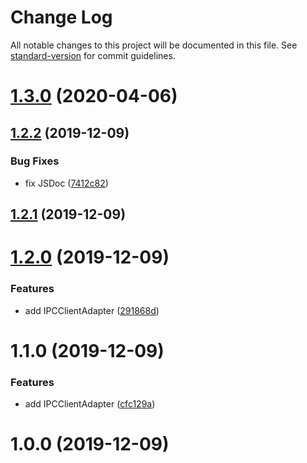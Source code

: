 # Change Log

All notable changes to this project will be documented in this file. See [standard-version](https://github.com/conventional-changelog/standard-version) for commit guidelines.

<a name="1.3.0"></a>
# [1.3.0](https://github.com/LonelessCodes/trixie-ipc/compare/v1.2.2...v1.3.0) (2020-04-06)



<a name="1.2.2"></a>
## [1.2.2](https://github.com/LonelessCodes/trixie-ipc/compare/v1.2.1...v1.2.2) (2019-12-09)


### Bug Fixes

* fix JSDoc ([7412c82](https://github.com/LonelessCodes/trixie-ipc/commit/7412c82))



<a name="1.2.1"></a>
## [1.2.1](https://github.com/LonelessCodes/trixie-ipc/compare/v1.2.0...v1.2.1) (2019-12-09)



<a name="1.2.0"></a>
# [1.2.0](https://github.com/LonelessCodes/trixie-ipc/compare/v1.1.0...v1.2.0) (2019-12-09)


### Features

* add IPCClientAdapter ([291868d](https://github.com/LonelessCodes/trixie-ipc/commit/291868d))



<a name="1.1.0"></a>
# 1.1.0 (2019-12-09)


### Features

* add IPCClientAdapter ([cfc129a](https://github.com/LonelessCodes/trixie-ipc/commit/cfc129a))



<a name="1.0.0"></a>
# 1.0.0 (2019-12-09)
